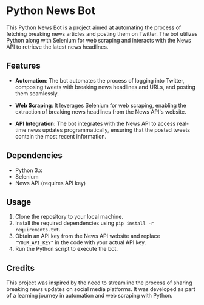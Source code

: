 # Python News Bot

This Python News Bot is a project aimed at automating the process of fetching breaking news articles and posting them on Twitter. The bot utilizes Python along with Selenium for web scraping and interacts with the News API to retrieve the latest news headlines.

## Features

- **Automation**: The bot automates the process of logging into Twitter, composing tweets with breaking news headlines and URLs, and posting them seamlessly.
  
- **Web Scraping**: It leverages Selenium for web scraping, enabling the extraction of breaking news headlines from the News API's website.

- **API Integration**: The bot integrates with the News API to access real-time news updates programmatically, ensuring that the posted tweets contain the most recent information.

## Dependencies

- Python 3.x
- Selenium
- News API (requires API key)

## Usage

1. Clone the repository to your local machine.
2. Install the required dependencies using `pip install -r requirements.txt`.
3. Obtain an API key from the News API website and replace `"YOUR_API_KEY"` in the code with your actual API key.
4. Run the Python script to execute the bot.

## Credits

This project was inspired by the need to streamline the process of sharing breaking news updates on social media platforms. It was developed as part of a learning journey in automation and web scraping with Python.


